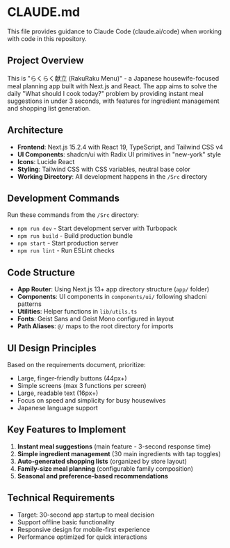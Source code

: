 # CLAUDE.md

This file provides guidance to Claude Code (claude.ai/code) when working with code in this repository.

## Project Overview
This is "らくらく献立 (RakuRaku Menu)" - a Japanese housewife-focused meal planning app built with Next.js and React. The app aims to solve the daily "What should I cook today?" problem by providing instant meal suggestions in under 3 seconds, with features for ingredient management and shopping list generation.

## Architecture
- **Frontend**: Next.js 15.2.4 with React 19, TypeScript, and Tailwind CSS v4
- **UI Components**: shadcn/ui with Radix UI primitives in "new-york" style
- **Icons**: Lucide React
- **Styling**: Tailwind CSS with CSS variables, neutral base color
- **Working Directory**: All development happens in the `/Src` directory

## Development Commands
Run these commands from the `/Src` directory:

- `npm run dev` - Start development server with Turbopack
- `npm run build` - Build production bundle  
- `npm start` - Start production server
- `npm run lint` - Run ESLint checks

## Code Structure
- **App Router**: Using Next.js 13+ app directory structure (`app/` folder)
- **Components**: UI components in `components/ui/` following shadcni patterns
- **Utilities**: Helper functions in `lib/utils.ts`
- **Fonts**: Geist Sans and Geist Mono configured in layout
- **Path Aliases**: `@/` maps to the root directory for imports

## UI Design Principles
Based on the requirements document, prioritize:
- Large, finger-friendly buttons (44px+)
- Simple screens (max 3 functions per screen)
- Large, readable text (16px+)
- Focus on speed and simplicity for busy housewives
- Japanese language support

## Key Features to Implement
1. **Instant meal suggestions** (main feature - 3-second response time)
2. **Simple ingredient management** (30 main ingredients with tap toggles)
3. **Auto-generated shopping lists** (organized by store layout)
4. **Family-size meal planning** (configurable family composition)
5. **Seasonal and preference-based recommendations**

## Technical Requirements
- Target: 30-second app startup to meal decision
- Support offline basic functionality  
- Responsive design for mobile-first experience
- Performance optimized for quick interactions